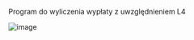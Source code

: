 Program do wyliczenia wypłaty z uwzględnieniem L4

![image](https://github.com/user-attachments/assets/f10002e9-f4df-497b-9875-a8f2841a7f4f)
